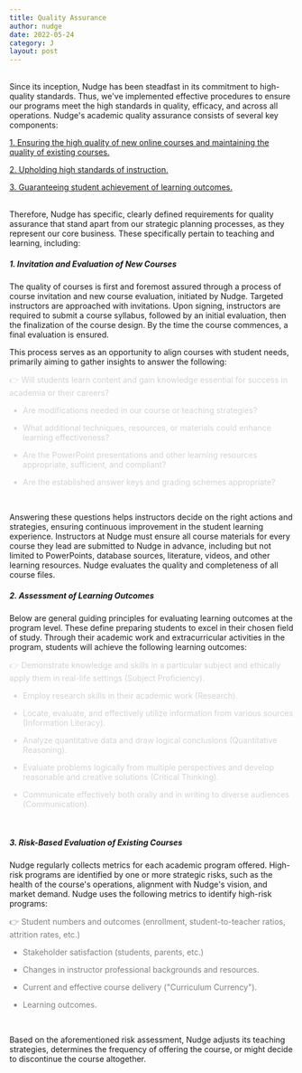 ```yaml
---
title: Quality Assurance
author: nudge
date: 2022-05-24
category: J
layout: post
---
```


<br>
Since its inception, Nudge has been steadfast in its commitment to high-quality standards. Thus, we've implemented effective procedures to ensure our programs meet the high standards in quality, efficacy, and across all operations.
Nudge's academic quality assurance consists of several key components:

<u>1. Ensuring the high quality of new online courses and maintaining the quality of existing courses.</u>

<u>2. Upholding high standards of instruction.</u>

<u>3. Guaranteeing student achievement of learning outcomes.</u>

<br>
Therefore, Nudge has specific, clearly defined requirements for quality assurance that stand apart from our strategic planning processes, as they represent our core business. These specifically pertain to teaching and learning, including:
<br>

##### 1.	Invitation and Evaluation of New Courses
The quality of courses is first and foremost assured through a process of course invitation and new course evaluation, initiated by Nudge. Targeted instructors are approached with invitations. Upon signing, instructors are required to submit a course syllabus, followed by an initial evaluation, then the finalization of the course design. By the time the course commences, a final evaluation is ensured.

This process serves as an opportunity to align courses with student needs, primarily aiming to gather insights to answer the following:

<font color="lightgray">

👉 Will students learn content and gain knowledge essential for success in academia or their careers?<br>

- Are modifications needed in our course or teaching strategies?<br>

- What additional techniques, resources, or materials could enhance learning effectiveness?<br>

- Are the PowerPoint presentations and other learning resources appropriate, sufficient, and compliant?<br>

- Are the established answer keys and grading schemes appropriate?<br>

</font>
<br>

Answering these questions helps instructors decide on the right actions and strategies, ensuring continuous improvement in the student learning experience. Instructors at Nudge must ensure all course materials for every course they lead are submitted to Nudge in advance, including but not limited to PowerPoints, database sources, literature, videos, and other learning resources. Nudge evaluates the quality and completeness of all course files.
<br>

##### 2.	Assessment of Learning Outcomes
Below are general guiding principles for evaluating learning outcomes at the program level. These define preparing students to excel in their chosen field of study. Through their academic work and extracurricular activities in the program, students will achieve the following learning outcomes:

<font color="lightgray">
  
👉 Demonstrate knowledge and skills in a particular subject and ethically apply them in real-life settings (Subject Proficiency).<br>

- Employ research skills in their academic work (Research).<br>
  
- Locate, evaluate, and effectively utilize information from various sources (Information Literacy).<br>
  
- Analyze quantitative data and draw logical conclusions (Quantitative Reasoning).<br>
  
- Evaluate problems logically from multiple perspectives and develop reasonable and creative solutions (Critical Thinking).<br>

- Communicate effectively both orally and in writing to diverse audiences (Communication).<br>

</font>
<br>

##### 3.	Risk-Based Evaluation of Existing Courses
Nudge regularly collects metrics for each academic program offered. High-risk programs are identified by one or more strategic risks, such as the health of the course's operations, alignment with Nudge's vision, and market demand. Nudge uses the following metrics to identify high-risk programs:

<font color="gray">

👉 Student numbers and outcomes (enrollment, student-to-teacher ratios, attrition rates, etc.)<br>

- Stakeholder satisfaction (students, parents, etc.)<br>

- Changes in instructor professional backgrounds and resources.<br>

- Current and effective course delivery ("Curriculum Currency").<br>

- Learning outcomes.<br>

</font>
<br>

Based on the aforementioned risk assessment, Nudge adjusts its teaching strategies, determines the frequency of offering the course, or might decide to discontinue the course altogether.
 
<br>
<br>
